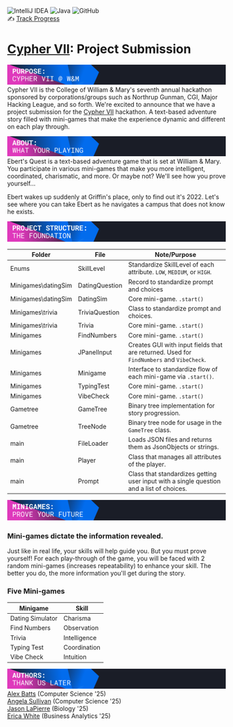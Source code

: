 ![IntelliJ IDEA](https://img.shields.io/badge/IntelliJIDEA-000000.svg?style=for-the-badge&logo=intellij-idea&logoColor=white) ![Java](https://img.shields.io/badge/java-%23ED8B00.svg?style=for-the-badge&logo=java&logoColor=white) ![GitHub](https://img.shields.io/badge/github-%23121011.svg?style=for-the-badge&logo=github&logoColor=white)  
✍️ [Track Progress](https://github.com/a-batts/cypher-vii/projects/2)
# [Cypher VII](https://cypher-vii.devpost.com/): Project Submission  
![](src/main/resources/section-purpose.png)
Cypher VII is the College of William & Mary's seventh annual hackathon sponsored by corporations/groups such as Northrup Gunman, CGI, Major Hacking League, and so forth.
We're excited to announce that we have a project submission for the [Cypher VII](https://cypher-vii.devpost.com/) hackathon.
A text-based adventure story filled with mini-games that make the experience dynamic and different on each play through.

![](src/main/resources/section-about.png)
Ebert's Quest is a text-based adventure game that is set at William & Mary. You participate in various mini-games that make you
more intelligent, coordinated, charismatic, and more. Or maybe not? We'll see how you prove yourself...

Ebert wakes up suddenly at Griffin's place, only to find out it's 2022. Let's see where you can take Ebert as he navigates a campus that does not know he exists.

![](src/main/resources/section-structure.png)  

| Folder    	          | File            	 | Note/Purpose                      	                                                      |
|----------------------|-------------------|------------------------------------------------------------------------------------------|
| Enums     	          | SkillLevel 	      | Standardize SkillLevel of each attribute. `LOW`, `MEDIUM`, or `HIGH`. 	                  |
| Minigames\datingSim	 | 	DatingQuestion   | Record to standardize prompt and choices	                                                |
| Minigames\datingSim  | DatingSim         | Core mini-game. `.start()`                                                               |
| Minigames\trivia     | TriviaQuestion    | Class to standardize prompt and choices.                                                 |
| Minigames\trivia     | Trivia            | Core mini-game. `.start()`                                                               |
| Minigames            | FindNumbers       | Core mini-game. `.start()`                                                               |
| Minigames            | JPanelInput       | Creates GUI with input fields that are returned. Used for `FindNumbers` and `VibeCheck`. |
| Minigames            | Minigame          | Interface to standardize flow of each mini-game via `.start()`.                          |
| Minigames            | TypingTest        | Core mini-game. `.start()`                                                               |
| Minigames            | VibeCheck         | Core mini-game. `.start()`                                                               |
| Gametree             | GameTree          | Binary tree implementation for story progression.                                        |
| Gametree             | TreeNode          | Binary tree node for usage in the `GameTree` class.                                      |
| main                 | FileLoader        | Loads JSON files and returns them as JsonObjects or strings.                             |
| main                 | Player            | Class that manages all attributes of the player.                                         |
| main                 | Prompt            | Class that standardizes getting user input with a single question and a list of choices. |

![](src/main/resources/section-minigames.png) 
### Mini-games dictate the information revealed.
Just like in real life, your skills will help guide you. But you must prove yourself!
For each play-through of the game, you will be faced with 2 random mini-games (increases repeatability) to enhance your skill.
The better you do, the more information you'll get during the story.
### Five Mini-games
| Minigame         	 | Skill        	 |
|--------------------|----------------|
| Dating Simulator 	 | Charisma     	 |
| Find Numbers     	 | Observation  	 |
| Trivia           	 | Intelligence 	 |
| Typing Test      	 | Coordination 	 |
| Vibe Check       	 | Intuition    	 |


![](src/main/resources/section-author.png)
[Alex Batts](mailto:ajbatts@wm.edu) (Computer Science '25)  
[Angela Sullivan](mailto:arsullivan@wm.edu) (Computer Science '25)   
[Jason LaPierre](mailto:jalapierre@wm.edu)  (Biology '25)  
[Erica White](mailto:emwhite@wm.edu) (Business Analytics '25)
